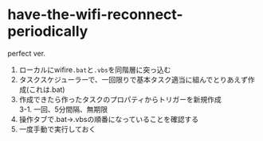 # have-the-wifi-reconnect-periodically
perfect ver.

1. ローカルにwifire`.bat`と`.vbs`を同階層に突っ込む
2. タスクスケジューラーで、一回限りで基本タスク適当に組んでとりあえず作成(これは.bat)
3. 作成できたら作ったタスクのプロパティからトリガーを新規作成  
  3-1. 一回、5分間隔、無期限
4. 操作タブで.bat->.vbsの順番になっていることを確認する
5. 一度手動で実行しておく
